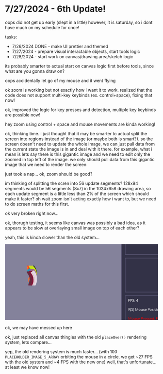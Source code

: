 # 7/27/2024 - 6th Update!

oops did not get up early (slept in a little) however, it is saturday, so i dont have much on my schedule for once!

tasks:

- 7/26/2024 DONE - make UI prettier and themed
- 7/27/2024 - prepare visual interactable objects, start tools logic
- 7/28/2024 - start work on canvas/drawing area/sketch logic

its probably smarter to actual start on canvas logic first before tools, since what are you gonna draw on?

oops accidentally let go of my mouse and it went flying

ok zoom is working but not exactly how i want it to work. realized that the code does not support multi-key keybinds (ex. control+space), fixing that now!

ok, improved the logic for key presses and detection, multiple key keybinds are possible now! 

hey zoom using control + space and mouse movements are kinda working!

ok, thinking time. i just thought that it may be smarter to actual split the screen into regions instead of the image (or maybe both is smart?). so the screen doesn't need to update the whole image, we can just pull data from the current state the image is in and deal with it there. for example, what i mean is lets say there is this gigantic image and we need to edit only the zoomed in top left of the image. we only should pull data from this gigantic image that we need to render the screen

just took a nap... ok, zoom should be good?

im thinking of splitting the scren into 56 update segments? 128x94 segments would be 56 segments (8x7) in the 1024x658 drawing area, so each update segment is a little less than 2% of the screen which should make it faster? oh wait zoom isn't acting exactly how i want to, but we need to do screen maths for this first.

ok very broken right now...

ok, thorugh testing, it seems like canvas was possibly a bad idea, as it appears to be slow at overlaying small image on top of each other?

yeah, this is kinda slower than the old system...

![100 images](</updatelogs/images/072024/07272024 - 1.png>)

ok, we may have messed up here

ok, just replaced all canvas thingies with the old `placeOver()` rendering system, lets compare...

yep, the old rendering system is much faster... (with 100 `PLACEHOLDER_IMAGE_5_ARRAY` orbiting the mouse in a circle, we get ~27 FPS with the old system and ~4 FPS with the new one) well, that's unfortunate... at least we know now!